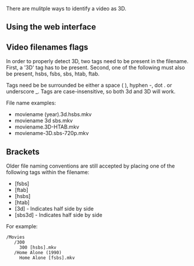 There are mulitple ways to identify a video as 3D.

## Using the web interface

## Video filenames flags

In order to properly detect 3D, two tags need to be present in the filename. First, a '3D' tag has to be present. Second, one of the following must also be present, hsbs, fsbs, sbs, htab, ftab.

Tags need be be surrounded be either a space ( ), hyphen -, dot . or underscore _. Tags are case-insensitive, so both 3d and 3D will work.

File name examples:

* moviename (year).3d.hsbs.mkv
* moviename 3d sbs.mkv
* moviename.3D-HTAB.mkv
* moviename-3D.sbs-720p.mkv

## Brackets

Older file naming conventions are still accepted  by placing one of the following tags within the filename:

* [fsbs]
* [ftab]
* [hsbs]
* [htab]
* [3d] - Indicates half side by side
* [sbs3d] - Indicates half side by side

For example:

```
/Movies
   /300
     300 [hsbs].mkv
   /Home Alone (1990)
     Home Alone [fsbs].mkv
```
